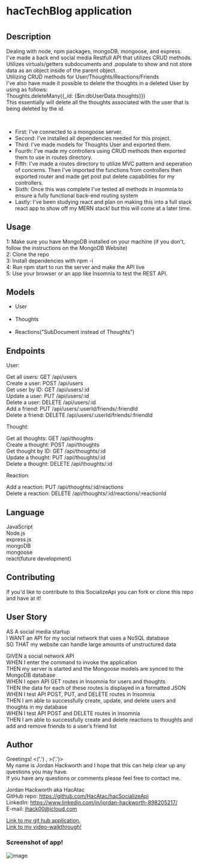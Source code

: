 <h1>hacTechBlog application<h1>

<h2>Description</h2>
  <p>Dealing with node, npm packages, mongoDB, mongoose, and express.</br> 
I've made a back end social media Restfull API that utilizes CRUD methods. </br>
 Utilizes virtuals/getters subdocuments and .populate to show and not store data as an object inside of the parent object.</br> 
 Utilizing CRUD methods for User/Thoughts/Reactions/Friends </br> 
 I've also have made it possible to delete the thoughts in a deleted User by using as follows: </br> 
 Thoughts.deleteMany({_id: {$in:dbUserData.thoughts}}) </br>
 This essentially will delete all the thoughts associated with the user that is being deleted by the id.</p> </br>

  <ul>
    <li>First: I've connected to a mongoose server.</li>
    <li>Second: I've installed all dependencies needed for this project.</li>
    <li>Third: I've made models for Thoughts User and exported them.</li>
    <li>Fourth: I've made my controllers using CRUD methods then exported them to use in routes directory.</li>
    <li>Fifth: I've made a routes directory to utilize MVC pattern and seperation of concerns. Then I've imported the functions from controllers then exported router and made get post put delete capabilities for my controllers. </li>
    <li>Sixth: Once this was complete I've tested all methods in insomnia to ensure a fully functional back-end routing system </li>
    <li>Lastly: I've been studying react and plan on making this into a full stack react app to show off my MERN stack! but this will come at a later time. </li>
  </ul>

## Usage

1: Make sure you have MongoDB installed on your machine (if you don't, follow the instructions on the MongoDB Website)</br>
2: Clone the repo </br>
3: Install dependencies with npm -i </br>
4: Run npm start to run the server and make the API live </br>
5: Use your browser or an app like Insomnia to test the REST API. </br>

## Models

<ul>
<li>User</li> </br>
<li>Thoughts</li> </br>
<li>Reactions("SubDocument instead of Thoughts")</li>
</ul>

## Endpoints

User:

Get all users: GET /api/users </br>
Create a user: POST /api/users </br>
Get user by ID: GET /api/users/:id </br>
Update a user: PUT /api/users/:id </br>
Delete a user: DELETE /api/users/:id </br>
Add a friend: PUT /api/users/:userId/friends/:friendId </br>
Delete a friend: DELETE /api/users/:userId/friends/:friendId </br>

Thought:

Get all thoughts: GET /api/thoughts </br>
Create a thought: POST /api/thoughts </br>
Get thought by ID: GET /api/thoughts/:id </br>
Update a thought: PUT /api/thoughts/:id </br>
Delete a thought: DELETE /api/thoughts/:id </br>

Reaction:

Add a reaction: PUT /api/thoughts/:id/reactions </br>
Delete a reaction: DELETE /api/thoughts/:id/reactions/:reactionId </br>

## Language

JavaScript </br>
Node.js </br>
express.js </br>
mongoDB </br>
mongoose </br>
react(future development)</br>

## Contributing

If you'd like to contribute to this SocializeApi you can fork or clone this repo and have at it! </br>

## User Story

AS A social media startup </br>
I WANT an API for my social network that uses a NoSQL database </br>
SO THAT my website can handle large amounts of unstructured data </br>

GIVEN a social network API </br>
WHEN I enter the command to invoke the application </br>
THEN my server is started and the Mongoose models are synced to the MongoDB database </br>
WHEN I open API GET routes in Insomnia for users and thoughts </br>
THEN the data for each of these routes is displayed in a formatted JSON </br>
WHEN I test API POST, PUT, and DELETE routes in Insomnia</br>
THEN I am able to successfully create, update, and delete users and thoughts in my database </br>
WHEN I test API POST and DELETE routes in Insomnia </br>
THEN I am able to successfully create and delete reactions to thoughts and add and remove friends to a user’s friend list </br>

## Author

Greetings! <('.') , >('.')> </br> 
My name is Jordan Hackworth and I hope that this can help clear up any questions you may have. </br> 
If you have any questions or comments please feel free to contact me. </br>

Jordan Hackworth aka HacAtac </br>
GitHub repo: https://github.com/HacAtac/hacSocializeApi </br>
LinkedIn: https://www.linkedin.com/in/jordan-hackworth-898205217/ </br>
E-mail: jhack00@icloud.com </br>

<a href ="https://github.com/HacAtac/hacSocializeApi" target="_blank">Link to my git hub application.</a></br>
<a href ="https://watch.screencastify.com/v/zXc3jY3S0y3Hv9QVfF1Y" target="_blank">Link to my video-walkthrough!</a>

<h3>Screenshot of app!</h3>

![image](https://user-images.githubusercontent.com/87215152/145312345-3b64c2c7-3f6d-4518-ae5a-af6ba3ce6d29.png)



